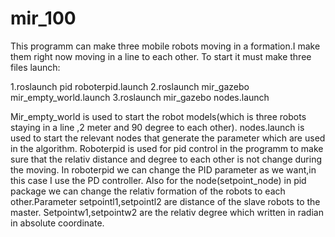 # mir_100

This programm can make three mobile robots moving in a formation.I make them right now moving in a line to each other.
To start it must make three files launch:


1.roslaunch pid roboterpid.launch
2.roslaunch mir_gazebo mir_empty_world.launch
3.roslaunch mir_gazebo nodes.launch



Mir_empty_world is used to start the robot models(which is three robots staying in a line ,2 meter and 90 degree to each other).
nodes.launch is used to start the relevant nodes that generate the parameter which are used in the algorithm. Roboterpid is used for pid control in the programm to make sure that the relativ distance and degree to each other is not change during the moving.
In roboterpid we can change the PID parameter as we want,in this case I use the PD controller. Also for the node(setpoint_node) in pid package we can change the relativ formation of the robots to each other.Parameter setpointl1,setpointl2 are distance of the slave robots to the master. Setpointw1,setpointw2 are the relativ degree which written in radian in absolute coordinate. 
